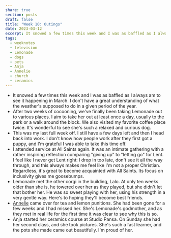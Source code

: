 ```yaml
---
share: true
section: posts
draft: false
title: "Week 10: Outings"
date: 2023-03-12
excerpt: It snowed a few times this week and I was as baffled as I always am to see it happening in March. I don’t have a great understanding of what the weather’s supposed to do in a given period of the year.
tags:
  - weeknotes
  - television
  - Lemonade
  - dogs
  - pets
  - Anja
  - Annelie
  - church
  - ceramics
---
```



- It snowed a few times this week and I was as baffled as I always am to see it happening in March. I don't have a great understanding of what the weather's supposed to do in a given period of the year.
- After two weeks of cocooning, we've finally been taking Lemonade out to various places. I aim to take her out at least once a day, usually to the park or a walk around the block. We also visited my favorite coffee place twice. It's wonderful to see she's such a relaxed and curious dog. 
- This was my last full week off. I still have a few days left and then I head back into work. I don't know how people work after they first got a puppy, and I'm grateful I was able to take this time off. 
- I attended service at All Saints again. It was an intimate gathering with a rather inspiring reflection comparing "giving up" to "letting go" for Lent. I feel like I never get Lent right: I drop in too late, don't see it all the way through, and this always makes me feel like I'm not a proper Christian. Regardless, it's great to become acquainted with All Saints. Its focus on inclusivity gives me goosebumps.
- Lemonade met the other corgi in the building, Lalo. At only ten weeks older than she is, he towered over her as they played, but she didn't let that bother her. He was so sweet playing with her, using his strength in a very gentle way. Here's to hoping they'll become best friends. 
- [Annelie](https://anneliewambeek.com) came over for tea and lemon punitions. She had been gone for a few weeks and I had missed her. She's Lemonade's godmother, and as they met in real life for the first time it was clear to see why this is so. 
- Anja started her ceramics course at Studio Pansa. On Sunday she had her second class, and she took pictures. She's such a fast learner, and the pots she made came out beautifully. I'm proud of her.